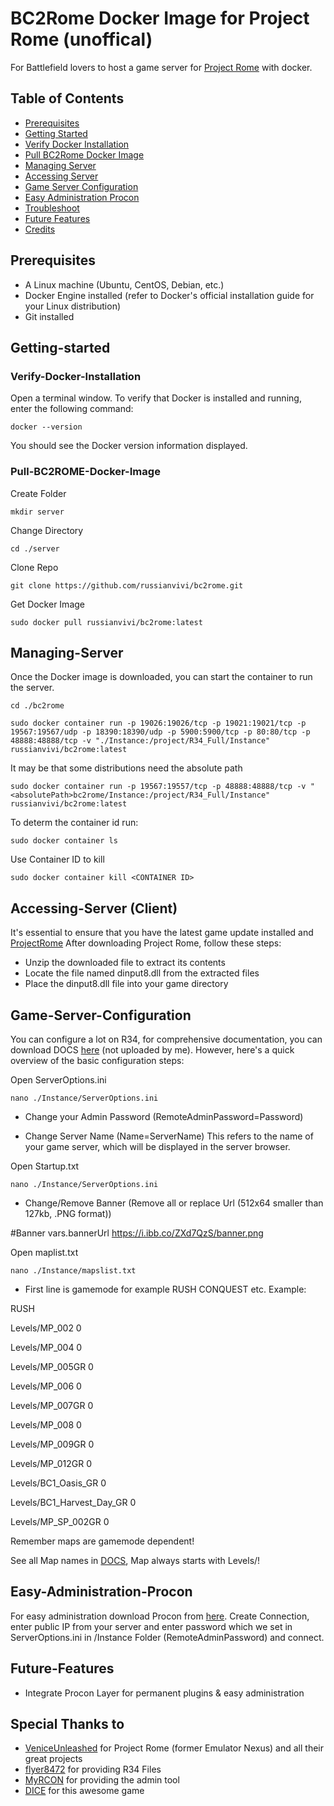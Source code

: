 # BC2Rome Docker Image for Project Rome (unoffical)

 For Battlefield lovers to host a game server for [Project Rome](https://veniceunleashed.net/) with docker.

## Table of Contents

- [Prerequisites](#Prerequisites)
- [Getting Started](#Getting-started)
- [Verify Docker Installation](#Verify-Docker-Installation)
- [Pull BC2Rome Docker Image](#Pull-BC2ROME-Docker-Image)
- [Managing Server](#Managing-Server)
- [Accessing Server](#Accessing_Server)
- [Game Server Configuration](#Game-Server-Configuration)
- [Easy Administration Procon](#Easy-Administration-Procon)
- [Troubleshoot](#Troubleshoot)
- [Future Features](#Future-Features)
- [Credits](#Credits)

## Prerequisites

  - A Linux machine (Ubuntu, CentOS, Debian, etc.)
  - Docker Engine installed (refer to Docker's official installation guide for your Linux distribution)
  - Git installed

## Getting-started

### Verify-Docker-Installation

  Open a terminal window.
  To verify that Docker is installed and running, enter the following command:
  ```
  docker --version
  ```
  You should see the Docker version information displayed.
  
### Pull-BC2ROME-Docker-Image
  Create Folder
   ```
  mkdir server
  ```
  Change Directory
  ```
  cd ./server
  ```
  Clone Repo
  ```
  git clone https://github.com/russianvivi/bc2rome.git
  ```
  Get Docker Image
  ```
  sudo docker pull russianvivi/bc2rome:latest
  ```

## Managing-Server
Once the Docker image is downloaded, you can start the container to run the server. 
```
cd ./bc2rome
```
```
sudo docker container run -p 19026:19026/tcp -p 19021:19021/tcp -p 19567:19567/udp -p 18390:18390/udp -p 5900:5900/tcp -p 80:80/tcp -p 48888:48888/tcp -v "./Instance:/project/R34_Full/Instance" russianvivi/bc2rome:latest
```
It may be that some distributions need the absolute path
```
sudo docker container run -p 19567:19557/tcp -p 48888:48888/tcp -v "<absolutePath>bc2rome/Instance:/project/R34_Full/Instance" russianvivi/bc2rome:latest
```

To determ the container id run:
```
sudo docker container ls
```
Use Container ID to kill
```
sudo docker container kill <CONTAINER ID>
```
## Accessing-Server (Client)
It's essential to ensure that you have the latest game update installed and [ProjectRome](https://veniceunleashed.net/downloads)
After downloading Project Rome, follow these steps:

   - Unzip the downloaded file to extract its contents
   - Locate the file named dinput8.dll from the extracted files
   - Place the dinput8.dll file into your game directory

## Game-Server-Configuration
You can configure a lot on R34, for comprehensive documentation, you can download DOCS [here](https://mega.nz/file/zjhkTbqZ#5kbq4FnHke9-C7IzU4m28fJ0MzbCfZ30cJiPxFXagWk) (not uploaded by me).
However, here's a quick overview of the basic configuration steps:

Open ServerOptions.ini 
```
nano ./Instance/ServerOptions.ini
```
- Change your Admin Password (RemoteAdminPassword=Password)

- Change Server Name (Name=ServerName) This refers to the name of your game server, which will be displayed in the server browser.

Open Startup.txt
```
nano ./Instance/ServerOptions.ini
```
- Change/Remove Banner (Remove all or replace Url (512x64 smaller than 127kb, .PNG format))

#Banner 
vars.bannerUrl https://i.ibb.co/ZXd7QzS/banner.png



Open maplist.txt  
```
nano ./Instance/mapslist.txt
```
- First line is gamemode for example RUSH CONQUEST etc.
Example:

RUSH

Levels/MP_002 0

Levels/MP_004 0

Levels/MP_005GR 0

Levels/MP_006 0

Levels/MP_007GR 0

Levels/MP_008 0

Levels/MP_009GR 0

Levels/MP_012GR 0

Levels/BC1_Oasis_GR 0

Levels/BC1_Harvest_Day_GR 0

Levels/MP_SP_002GR 0

Remember maps are gamemode dependent!

See all Map names in [DOCS](https://mega.nz/file/zjhkTbqZ#5kbq4FnHke9-C7IzU4m28fJ0MzbCfZ30cJiPxFXagWk), 
Map always starts with Levels/!
## Easy-Administration-Procon
For easy administration download Procon from [here](https://myrcon.net/files/).
Create Connection, enter public IP from your server and enter password which we set in ServerOptions.ini in /Instance Folder (RemoteAdminPassword) and connect.

## Future-Features
- Integrate Procon Layer for permanent plugins & easy administration

## Special Thanks to
- [VeniceUnleashed](https://veniceunleashed.net/) for Project Rome (former Emulator Nexus) and all their great projects
- [flyer8472](https://sourceforge.net/u/flyer8472/profile/) for providing R34 Files
- [MyRCON](https://myrcon.net/) for providing the admin tool
- [DICE](https://www.dice.se) for this awesome game
